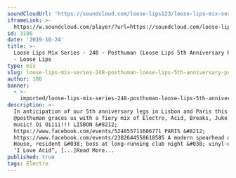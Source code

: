 ```yaml
---
soundCloudUrl: 'https://soundcloud.com/loose-lips123/loose-lips-mix-series-248-posthuman'
iframeLink: >-
  https://w.soundcloud.com/player/?url=https://soundcloud.com/loose-lips123/loose-lips-mix-series-248-posthuman&color=00aabb&auto_play=false&hide_related=false&show_comments=true&show_user=true&show_reposts=false
id: 3186
date: '2019-10-24'
title: >-
  Loose Lips Mix Series - 248 - Posthuman (Loose Lips 5th Anniversary Promo Mix)
  - Loose Lips
type: mix
slug: loose-lips-mix-series-248-posthuman-loose-lips-5th-anniversary-promo-mix
author: 100
banner:
  - >-
    imported/loose-lips-mix-series-248-posthuman-loose-lips-5th-anniversary-promo-mix/image3186.jpeg
description: >-
  In anticipation of our 5th anniversary legs in Lisbon and Paris this weekend,
  @posthuman graces us with a fiery mix of Electro, Acid, Breaks, Juke and Rave
  music! Oi Oiiii!!! LISBON &#8212;
  https://www.facebook.com/events/524855711606771 PARIS &#8212;
  https://www.facebook.com/events/2382644558618585 A modern spearhead of Acid
  House, resident &#038; boss at long-running club night &#038; vinyl-only label
  ‘I Love Acid”, [...]Read More...
published: true
tags: Electro
---
```

